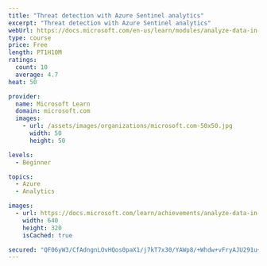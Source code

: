 ```yaml
---
title: "Threat detection with Azure Sentinel analytics"
excerpt: "Threat detection with Azure Sentinel analytics"
webUrl: https://docs.microsoft.com/en-us/learn/modules/analyze-data-in-sentinel/
type: course
price: Free
length: PT1H10M
ratings:
  count: 10
  average: 4.7
heat: 50

provider:
  name: Microsoft Learn
  domain: microsoft.com
  images:
    - url: /assets/images/organizations/microsoft.com-50x50.jpg
      width: 50
      height: 50

levels:
  - Beginner

topics:
  - Azure
  - Analytics

images:
  - url: https://docs.microsoft.com/learn/achievements/analyze-data-in-sentinel-social.png
    width: 640
    height: 320
    isCached: true

secured: "QF06yW3/CfAdngnLOvHQos0paX1/j7kT7x30/YAWp8/+Whdw+vFryAJU291u+IiMsTfZTF2OzQMRY1rwU7oHdsfrZrSwNCoeUYscmXzUJi5ZiUnVKJaBE+/5sVFKvfQQRaiWuFqs5d3Zg7CjD1jx+VGZmugHZbRwqZVwFuVAPgpERZMaJhvOVKOXBqZZCW60sWfVUr0t+Uix1T6BrbBONFfJ2T7FgMozbOuYgTUIFaQgsftrhXJGWmXIMs8GHz44a5KcX7dvypLDtLVQqFhv7YAJEtnM+J6mVZ/RpjF7B9mN7nNdelAgUdfLBVgN3xZ2Ii9F3x8QHRp2rGyulAkz1+FCQqm8s0hjzXbiimxLwdMJH+kD9V8qVVPEejaShLG0buxY9hl4kbZ4kB1+VBFXkUUpgCozsql8cV/lCEX9/po=;6TdGbU7Qp0d0LkfdU4Nfpw=="
---
```


